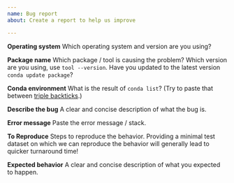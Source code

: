 ```yaml
---
name: Bug report
about: Create a report to help us improve

---
```


**Operating system**
Which operating system and version are you using?

**Package name**
Which package / tool is causing the problem? Which version are you using, use `tool --version`. Have you updated to the latest version `conda update package`?

**Conda environment**
What is the result of `conda list`? (Try to paste that between [triple backticks](https://help.github.com/articles/creating-and-highlighting-code-blocks/).)

**Describe the bug**
A clear and concise description of what the bug is.

**Error message**
Paste the error message / stack.

**To Reproduce**
Steps to reproduce the behavior. Providing a minimal test dataset on which we can reproduce the behavior will generally lead to quicker turnaround time!

**Expected behavior**
A clear and concise description of what you expected to happen.
